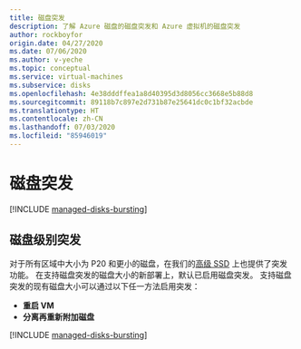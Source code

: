 ```yaml
---
title: 磁盘突发
description: 了解 Azure 磁盘的磁盘突发和 Azure 虚拟机的磁盘突发
author: rockboyfor
origin.date: 04/27/2020
ms.date: 07/06/2020
ms.author: v-yeche
ms.topic: conceptual
ms.service: virtual-machines
ms.subservice: disks
ms.openlocfilehash: 4e38dddffea1a8d40395d3d8056cc3668e5b88d8
ms.sourcegitcommit: 89118b7c897e2d731b87e25641dc0c1bf32acbde
ms.translationtype: HT
ms.contentlocale: zh-CN
ms.lasthandoff: 07/03/2020
ms.locfileid: "85946019"
---
```

# <a name="disk-bursting"></a>磁盘突发
[!INCLUDE [managed-disks-bursting](../../../includes/managed-disks-bursting.md)]

<!--Not Available on ## Virtual Machine level bursting-->

<!--Lsv2 is available on two regions(China East 2 and China North 2)-->

## <a name="disk-level-bursting"></a>磁盘级别突发
对于所有区域中大小为 P20 和更小的磁盘，在我们的[高级 SSD](disks-types.md#premium-ssd) 上也提供了突发功能。 在支持磁盘突发的磁盘大小的新部署上，默认已启用磁盘突发。 支持磁盘突发的现有磁盘大小可以通过以下任一方法启用突发： 
- **重启 VM** 
- **分离再重新附加磁盘**

[!INCLUDE [managed-disks-bursting](../../../includes/managed-disks-bursting-2.md)]

<!-- Update_Description: update meta properties, wording update, update link -->